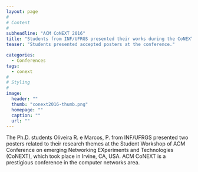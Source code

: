 ```yaml
---
layout: page
#
# Content
#
subheadline: "ACM CoNEXT 2016"
title: "Students from INF/UFRGS presented their works during the CoNEXT 2016"
teaser: "Students presented accepted posters at the conference."

categories:
  - Conferences
tags:
  - conext
#
# Styling
#
image:
  header: ""
  thumb: "conext2016-thumb.png"
  homepage: ""
  caption: ""
  url: ""
---
```


The Ph.D. students Oliveira R. e Marcos, P. from INF/UFRGS presented two posters related to their research themes at the Student
Workshop of ACM Conference on emerging Networking EXperiments and Technologies (CoNEXT), which took place in Irvine, CA, USA.
ACM CoNEXT is a prestigious conference in the computer networks area.